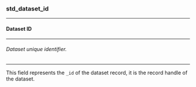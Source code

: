 ### std_dataset_id



------
#### Dataset ID



------
###### Dataset unique identifier.



------
This field represents the `_id` of the dataset record, it is the record handle of the dataset.